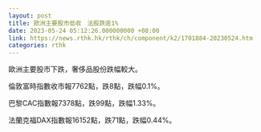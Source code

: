 ```yaml
---
layout: post
title: 歐洲主要股市低收　法股跌逾1%
date: 2023-05-24 05:12:26.000000000 +08:00
link: https://news.rthk.hk/rthk/ch/component/k2/1701884-20230524.htm
categories: rthk
---
```


歐洲主要股市下跌，奢侈品股份跌幅較大。

倫敦富時指數收市報7762點，跌8點，跌幅0.1%。

巴黎CAC指數報7378點，跌99點，跌幅1.33%。

法蘭克福DAX指數報16152點，跌71點，跌幅0.44%。
